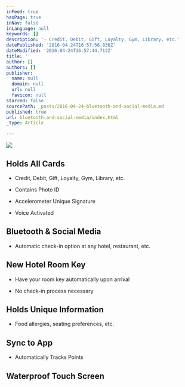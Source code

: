```yaml
---
inFeed: true
hasPage: true
inNav: false
inLanguage: null
keywords: []
description: '- Credit, Debit, Gift, Loyalty, Gym, Library, etc.'
datePublished: '2016-04-24T16:57:56.836Z'
dateModified: '2016-04-24T16:57:44.713Z'
title: ''
author: []
authors: []
publisher:
  name: null
  domain: null
  url: null
  favicon: null
starred: false
sourcePath: _posts/2016-04-24-bluetooth-and-social-media.md
published: true
url: bluetooth-and-social-media/index.html
_type: Article

---
```

![](https://the-grid-user-content.s3-us-west-2.amazonaws.com/76af0085-8f93-443c-a9ef-6b4d9312512e.jpg)

## Holds All Cards

- Credit, Debit, Gift, Loyalty, Gym, Library, etc.

- Contains Photo ID

- Accelerometer Unique Signature

- Voice Activated

## Bluetooth & Social Media

- Automatic check-in option at any hotel, restaurant, etc.

## New Hotel Room Key

- Have your room key automatically upon arrival

- No check-in process necessary

## Holds Unique Information

- Food allergies, seating preferences, etc.

## Sync to App

- Automatically Tracks Points

## Waterproof Touch Screen